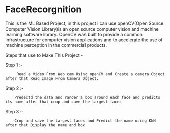 # FaceRecorgnition

This is the ML Based Project, in this project i can use openCV(Open Source Computer Vision Library)is an open source computer vision and machine learning software library. OpenCV was built to provide a common infrastructure for computer vision applications and to accelerate the use of machine perception in the commercial products.

Steps that use to Make This Project -

Step 1 :-

         Read a Video From Web cam Using openCV and Create a camera Object after that Read Image From Camera Object.

Step 2 :-

        Predectd the data and rander a box around each face and predicts its name after that crop and save the largest faces
        
Step 3 :-

        Crop and save the largest faces and Predict the name using KNN after that Display the name and box
